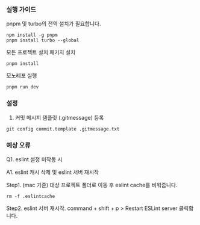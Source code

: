 ### 실행 가이드

pnpm 및 turbo의 전역 설치가 필요합니다.

```
npm install -g pnpm
pnpm install turbo --global
```

모든 프로젝트 설치 패키지 설치

```
pnpm install
```

모노레포 실행

```
pnpm run dev
```

### 설정

1. 커밋 메시지 템플릿 (.gitmessage) 등록

```
git config commit.template .gitmessage.txt
```

### 예상 오류

Q1. eslint 설정 미작동 시

A1. eslint 캐시 삭제 및 eslint 서버 재시작

Step1. (mac 기준) 대상 프로젝트 폴더로 이동 후 eslint cache를 비워줍니다.

```
rm -f .eslintcache
```

Step2. eslint 서버 재시작. command + shift + p > Restart ESLint server 클릭합니다.
